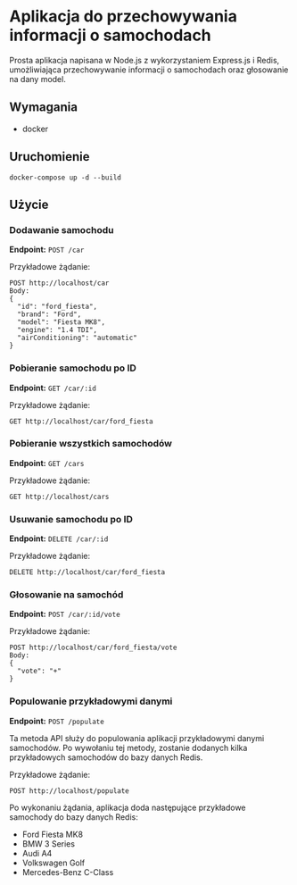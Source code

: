 # Aplikacja do przechowywania informacji o samochodach

Prosta aplikacja napisana w Node.js z wykorzystaniem Express.js i Redis, umożliwiająca przechowywanie informacji o samochodach oraz głosowanie na dany model.

## Wymagania

- docker

## Uruchomienie

```
docker-compose up -d --build
```

## Użycie

### Dodawanie samochodu

**Endpoint:** `POST /car`

Przykładowe żądanie:

```
POST http://localhost/car
Body:
{
  "id": "ford_fiesta",
  "brand": "Ford",
  "model": "Fiesta MK8",
  "engine": "1.4 TDI",
  "airConditioning": "automatic"
}
```

### Pobieranie samochodu po ID

**Endpoint:** `GET /car/:id`

Przykładowe żądanie:

```
GET http://localhost/car/ford_fiesta
```

### Pobieranie wszystkich samochodów

**Endpoint:** `GET /cars`

Przykładowe żądanie:

```
GET http://localhost/cars
```

### Usuwanie samochodu po ID

**Endpoint:** `DELETE /car/:id`

Przykładowe żądanie:

```
DELETE http://localhost/car/ford_fiesta
```

### Głosowanie na samochód

**Endpoint:** `POST /car/:id/vote`

Przykładowe żądanie:

```
POST http://localhost/car/ford_fiesta/vote
Body:
{
  "vote": "+"
}
```

### Populowanie przykładowymi danymi

**Endpoint:** `POST /populate`

Ta metoda API służy do populowania aplikacji przykładowymi danymi samochodów. Po wywołaniu tej metody, zostanie dodanych kilka przykładowych samochodów do bazy danych Redis.

Przykładowe żądanie:
```
POST http://localhost/populate
```

Po wykonaniu żądania, aplikacja doda następujące przykładowe samochody do bazy danych Redis:
- Ford Fiesta MK8
- BMW 3 Series
- Audi A4
- Volkswagen Golf
- Mercedes-Benz C-Class

